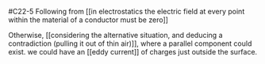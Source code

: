 #C22-5
Following from [[in electrostatics the electric field at every point within the material of a conductor must be zero]]

Otherwise, [[considering the alternative situation, and deducing a contradiction (pulling it out of thin air)]], where a parallel component could exist. we could have an [[eddy current]] of charges just outside the surface.
